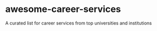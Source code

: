 # awesome-career-services
A curated list for career services from top universities and institutions
